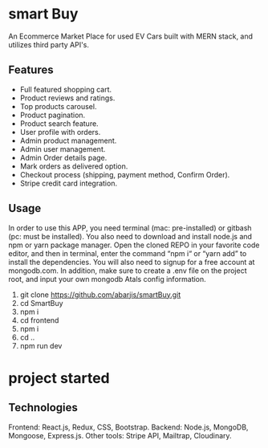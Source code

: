 # smart Buy
An Ecommerce Market Place for used EV Cars built with MERN stack, and utilizes third party API's.


## Features
- Full featured shopping cart.
- Product reviews and ratings.
- Top products carousel.
- Product pagination.
- Product search feature.
- User profile with orders.
- Admin product management.
- Admin user management.
- Admin Order details page.
- Mark orders as delivered option.
- Checkout process (shipping, payment method, Confirm Order).
- Stripe credit card integration.

## Usage 
In order to use this APP, you need terminal (mac: pre-installed) or gitbash (pc: must be installed). You also need to download and install node.js and npm or yarn package manager. Open the cloned REPO in your favorite code editor, and then in terminal, enter the command “npm i“ or “yarn add” to install the dependencies. You will also need to signup for a free account at mongodb.com. In addition, make sure to create a .env file on the project root, and input your own mongodb Atals config information.

1. git clone https://github.com/abarjis/smartBuy.git
2. cd SmartBuy
3. npm i
4. cd frontend
5. npm i
6. cd ..
7. npm run dev
# project started

## Technologies
Frontend: React.js, Redux, CSS, Bootstrap. 
Backend: Node.js, MongoDB, Mongoose, Express.js.
Other tools: Stripe API, Mailtrap, Cloudinary.
